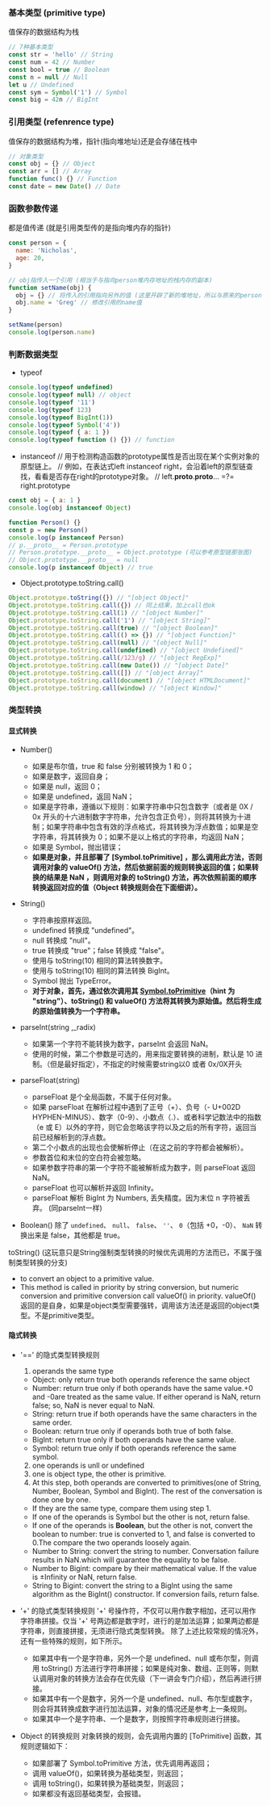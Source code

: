 ### 基本类型 (primitive type)
  值保存的数据结构为栈

```js
// 7种基本类型
const str = 'hello' // String
const num = 42 // Number
const bool = true // Boolean
const n = null // Null
let u // Undefined
const sym = Symbol('1') // Symbol
const big = 42n // BigInt
```
### 引用类型 (refenrence type)
值保存的数据结构为堆，指针(指向堆地址)还是会存储在栈中

```js
// 对象类型
const obj = {} // Object
const arr = [] // Array
function func() {} // Function
const date = new Date() // Date
```

### 函数参数传递
都是值传递 (就是引用类型传的是指向堆内存的指针)
```js
const person = {
  name: 'Nicholas',
  age: 20,
}

// obj指传入一个引用 (相当于与指向person堆内存地址的栈内存的副本)
function setName(obj) {
  obj = {} // 将传入的引用指向另外的值 (这里开辟了新的堆地址，所以与原来的person引用地址再无瓜葛)
  obj.name = 'Greg' // 修改引用的name值
}

setName(person)
console.log(person.name)
```
### 判断数据类型
 - typeof
 ```js
console.log(typeof undefined)
console.log(typeof null) // object
console.log(typeof '11')
console.log(typeof 123)
console.log(typeof BigInt(1))
console.log(typeof Symbol('4'))
console.log(typeof { a: 1 })
console.log(typeof function () {}) // function
 ```
 - instanceof
 // 用于检测构造函数的prototype属性是否出现在某个实例对象的原型链上。
 // 例如，在表达式left instanceof right，会沿着left的原型链查找，看看是否存在right的prototype对象。
 // left.__proto__.__proto__... =?= right.prototype
 ```js
 const obj = { a: 1 }
 console.log(obj instanceof Object)

function Person() {}
const p = new Person()
console.log(p instanceof Person)
// p.__proto__ = Person.prototype
// Person.prototype.__proto__ = Object.prototype (可以参考原型链那张图)
// Object.prototype.__proto__ = null
console.log(p instanceof Object) // true
 ```
 - Object.prototype.toString.call()
 ```js
Object.prototype.toString({}) // "[object Object]"
Object.prototype.toString.call({}) // 同上结果，加上call也ok
Object.prototype.toString.call(1) // "[object Number]"
Object.prototype.toString.call('1') // "[object String]"
Object.prototype.toString.call(true) // "[object Boolean]"
Object.prototype.toString.call(() => {}) // "[object Function]"
Object.prototype.toString.call(null) // "[object Null]"
Object.prototype.toString.call(undefined) // "[object Undefined]"
Object.prototype.toString.call(/123/g) // "[object RegExp]"
Object.prototype.toString.call(new Date()) // "[object Date]"
Object.prototype.toString.call([]) // "[object Array]"
Object.prototype.toString.call(document) // "[object HTMLDocument]"
Object.prototype.toString.call(window) // "[object Window]"
 ```

### 类型转换
#### 显式转换
- Number()
  * 如果是布尔值，true 和 false 分别被转换为 1 和 0；
  * 如果是数字，返回自身；
  * 如果是 null，返回 0；
  * 如果是 undefined，返回 NaN；
  * 如果是字符串，遵循以下规则：如果字符串中只包含数字（或者是 0X / 0x 开头的十六进制数字字符串，允许包含正负号），则将其转换为十进制；如果字符串中包含有效的浮点格式，将其转换为浮点数值；如果是空字符串，将其转换为 0；如果不是以上格式的字符串，均返回 NaN；
  * 如果是 Symbol，抛出错误；
  * **如果是对象，并且部署了 [Symbol.toPrimitive] ，那么调用此方法，否则调用对象的 valueOf() 方法，然后依据前面的规则转换返回的值；如果转换的结果是 NaN ，则调用对象的 toString() 方法，再次依照前面的顺序转换返回对应的值（Object 转换规则会在下面细讲）。**

- String()
  * 字符串按原样返回。
  * undefined 转换成 "undefined"。
  * null 转换成 "null"。
  * true 转换成 "true"；false 转换成 "false"。
  * 使用与 toString(10) 相同的算法转换数字。
  * 使用与 toString(10) 相同的算法转换 BigInt。
  * Symbol 抛出 TypeError。
  * **对于对象，首先，通过依次调用其 [Symbol.toPrimitive]()（hint 为 "string"）、toString() 和 valueOf() 方法将其转换为原始值。然后将生成的原始值转换为一个字符串。**

- parseInt(string ,_radix)
  * 如果第一个字符不能转换为数字，parseInt 会返回 NaN。
  * 使用的时候，第二个参数是可选的，用来指定要转换的进制，默认是 10 进制。（但是最好指定），不指定的时候需要string以0 或者 0x/0X开头

- parseFloat(string)
  * parseFloat 是个全局函数，不属于任何对象。
  * 如果 parseFloat 在解析过程中遇到了正号（+）、负号（- U+002D HYPHEN-MINUS）、数字（0-9）、小数点（.）、或者科学记数法中的指数（e 或 E）以外的字符，则它会忽略该字符以及之后的所有字符，返回当前已经解析到的浮点数。
  * 第二个小数点的出现也会使解析停止（在这之前的字符都会被解析）。
  * 参数首位和末位的空白符会被忽略。
  * 如果参数字符串的第一个字符不能被解析成为数字，则 parseFloat 返回 NaN。
  * parseFloat 也可以解析并返回 Infinity。
  * parseFloat 解析 BigInt 为 Numbers, 丢失精度。因为末位 n 字符被丢弃。 (同parseInt一样)

- Boolean()
 除了 `undefined`、 `null`、 `false`、 `''`、 `0`（包括 +0，-0）、 `NaN` 转换出来是 false，其他都是 true。

 toString() (这玩意只是String强制类型转换的时候优先调用的方法而已，不属于强制类型转换的分支)
 * to convert an object to a primitive value.
 * This method is called in priority by string conversion, but numeric conversion and primitive conversion call valueOf() in priority.
 valueOf() 返回的是自身，如果是object类型需要强转，调用该方法还是返回的object类型。不是primitive类型。
 #### 隐式转换
- '==' 的隐式类型转换规则
  1. operands the same type
    * Object: only return true both operands reference the same object
    * Number: return true only if both operands have the same value.+0 and -0are treated as the same value. If either operand is NaN, return false; so, NaN is never equal to NaN.
    * String: return true if both operands have the same characters in the same order.
    * Boolean: return true only if operands both true of both false.
    * BigInt: return true only if both operands have the same value.
    * Symbol: return true only if both operands reference the same symbol.
  2. one operands is unll or undefined
  3. one is object type, the other is primitive.
  4. At this step, both operands are converted to primitives(one of String, Number, Boolean, Symbol and BigInt). The rest of the conversation is done one by one.
    * If they are the same type, compare them using step 1.
    * If one of the operands is Symbol but the other is not, return false.
    * If one of the operands is **Boolean**, but the other is not, convert the boolean to number: true is converted to 1, and false is converted to 0.The compare the two operands loosely again.
    * Number to String: convert the string to number. Conversation failure results in NaN.which will guarantee the equality to be false.
    * Number to Bigint: compare by their mathematical value. If the value is  ±Infinity or NaN, return false.
    * String to Bigint: convert the string to a BigInt using the same algorithm as the BigInt() constructor. If conversion fails, return false.
- '+' 的隐式类型转换规则
  '+' 号操作符，不仅可以用作数字相加，还可以用作字符串拼接。仅当 '+' 号两边都是数字时，进行的是加法运算；如果两边都是字符串，则直接拼接，无须进行隐式类型转换。
  除了上述比较常规的情况外，还有一些特殊的规则，如下所示。

  -  如果其中有一个是字符串，另外一个是 undefined、null 或布尔型，则调用 toString() 方法进行字符串拼接；如果是纯对象、数组、正则等，则默认调用对象的转换方法会存在优先级（下一讲会专门介绍），然后再进行拼接。

  * 如果其中有一个是数字，另外一个是 undefined、null、布尔型或数字，则会将其转换成数字进行加法运算，对象的情况还是参考上一条规则。
  * 如果其中一个是字符串、一个是数字，则按照字符串规则进行拼接。
- Object 的转换规则
对象转换的规则，会先调用内置的 [ToPrimitive] 函数，其规则逻辑如下：
  * 如果部署了 Symbol.toPrimitive 方法，优先调用再返回；
  * 调用 valueOf()，如果转换为基础类型，则返回；
  * 调用 toString()，如果转换为基础类型，则返回；
  * 如果都没有返回基础类型，会报错。
